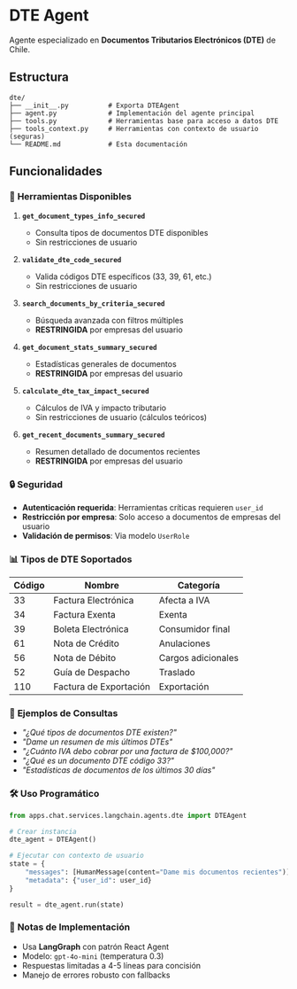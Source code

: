 # DTE Agent

Agente especializado en **Documentos Tributarios Electrónicos (DTE)** de Chile.

## Estructura

```
dte/
├── __init__.py          # Exporta DTEAgent
├── agent.py             # Implementación del agente principal
├── tools.py             # Herramientas base para acceso a datos DTE
├── tools_context.py     # Herramientas con contexto de usuario (seguras)
└── README.md            # Esta documentación
```

## Funcionalidades

### 🔧 **Herramientas Disponibles**

1. **`get_document_types_info_secured`**
   - Consulta tipos de documentos DTE disponibles
   - Sin restricciones de usuario

2. **`validate_dte_code_secured`**
   - Valida códigos DTE específicos (33, 39, 61, etc.)
   - Sin restricciones de usuario

3. **`search_documents_by_criteria_secured`**
   - Búsqueda avanzada con filtros múltiples
   - **RESTRINGIDA** por empresas del usuario

4. **`get_document_stats_summary_secured`**
   - Estadísticas generales de documentos
   - **RESTRINGIDA** por empresas del usuario

5. **`calculate_dte_tax_impact_secured`**
   - Cálculos de IVA y impacto tributario
   - Sin restricciones de usuario (cálculos teóricos)

6. **`get_recent_documents_summary_secured`**
   - Resumen detallado de documentos recientes
   - **RESTRINGIDA** por empresas del usuario

### 🔒 **Seguridad**

- **Autenticación requerida**: Herramientas críticas requieren `user_id`
- **Restricción por empresa**: Solo acceso a documentos de empresas del usuario
- **Validación de permisos**: Via modelo `UserRole`

### 📊 **Tipos de DTE Soportados**

| Código | Nombre | Categoría |
|--------|--------|-----------|
| 33 | Factura Electrónica | Afecta a IVA |
| 34 | Factura Exenta | Exenta |
| 39 | Boleta Electrónica | Consumidor final |
| 61 | Nota de Crédito | Anulaciones |
| 56 | Nota de Débito | Cargos adicionales |
| 52 | Guía de Despacho | Traslado |
| 110 | Factura de Exportación | Exportación |

### 💬 **Ejemplos de Consultas**

- *"¿Qué tipos de documentos DTE existen?"*
- *"Dame un resumen de mis últimos DTEs"*
- *"¿Cuánto IVA debo cobrar por una factura de $100,000?"*
- *"¿Qué es un documento DTE código 33?"*
- *"Estadísticas de documentos de los últimos 30 días"*

### 🛠 **Uso Programático**

```python
from apps.chat.services.langchain.agents.dte import DTEAgent

# Crear instancia
dte_agent = DTEAgent()

# Ejecutar con contexto de usuario
state = {
    "messages": [HumanMessage(content="Dame mis documentos recientes")],
    "metadata": {"user_id": user_id}
}

result = dte_agent.run(state)
```

### 📝 **Notas de Implementación**

- Usa **LangGraph** con patrón React Agent
- Modelo: `gpt-4o-mini` (temperatura 0.3)
- Respuestas limitadas a 4-5 líneas para concisión
- Manejo de errores robusto con fallbacks